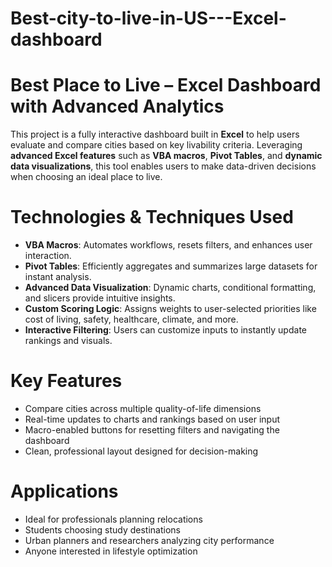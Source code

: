 # Best-city-to-live-in-US---Excel-dashboard

# Best Place to Live – Excel Dashboard with Advanced Analytics

This project is a fully interactive dashboard built in **Excel** to help users evaluate and compare cities based on key livability criteria. Leveraging **advanced Excel features** such as **VBA macros**, **Pivot Tables**, and **dynamic data visualizations**, this tool enables users to make data-driven decisions when choosing an ideal place to live.

# Technologies & Techniques Used
- **VBA Macros**: Automates workflows, resets filters, and enhances user interaction.
- **Pivot Tables**: Efficiently aggregates and summarizes large datasets for instant analysis.
- **Advanced Data Visualization**: Dynamic charts, conditional formatting, and slicers provide intuitive insights.
- **Custom Scoring Logic**: Assigns weights to user-selected priorities like cost of living, safety, healthcare, climate, and more.
- **Interactive Filtering**: Users can customize inputs to instantly update rankings and visuals.

# Key Features
- Compare cities across multiple quality-of-life dimensions
- Real-time updates to charts and rankings based on user input
- Macro-enabled buttons for resetting filters and navigating the dashboard
- Clean, professional layout designed for decision-making

# Applications
- Ideal for professionals planning relocations
- Students choosing study destinations
- Urban planners and researchers analyzing city performance
- Anyone interested in lifestyle optimization



